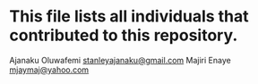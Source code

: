 # This file lists all individuals that contributed to this repository.

Ajanaku Oluwafemi <stanleyajanaku@gmail.com>
Majiri Enaye <mjaymaj@yahoo.com>